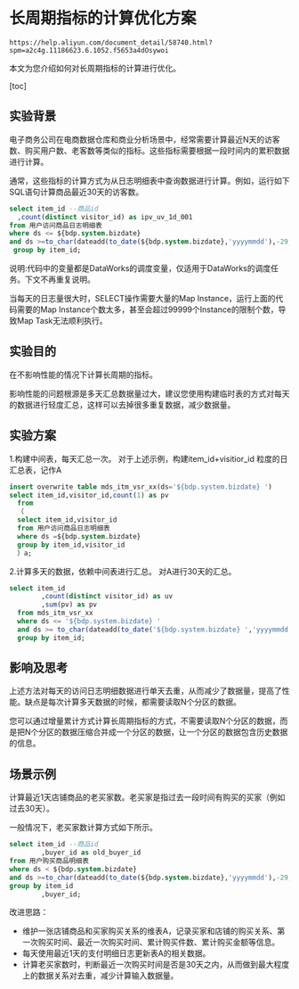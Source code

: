 # 长周期指标的计算优化方案
`https://help.aliyun.com/document_detail/58740.html?spm=a2c4g.11186623.6.1052.f5653a4dOsywoi`

本文为您介绍如何对长周期指标的计算进行优化。

[toc]

## 实验背景
电子商务公司在电商数据仓库和商业分析场景中，经常需要计算最近N天的访客数、购买用户数、老客数等类似的指标。这些指标需要根据一段时间内的累积数据进行计算。

通常，这些指标的计算方式为从日志明细表中查询数据进行计算。例如，运行如下SQL语句计算商品最近30天的访客数。
```sql
select item_id --商品id 
  ,count(distinct visitor_id) as ipv_uv_1d_001 
from 用户访问商品日志明细表 
where ds <= ${bdp.system.bizdate} 
and ds >=to_char(dateadd(to_date(${bdp.system.bizdate},'yyyymmdd'),-29,'dd'),'yyyymmdd') 
 group by item_id;
```

说明:代码中的变量都是DataWorks的调度变量，仅适用于DataWorks的调度任务。下文不再重复说明。

当每天的日志量很大时，SELECT操作需要大量的Map Instance，运行上面的代码需要的Map Instance个数太多，甚至会超过99999个Instance的限制个数，导致Map Task无法顺利执行。

## 实验目的
在不影响性能的情况下计算长周期的指标。

影响性能的问题根源是多天汇总数据量过大，建议您使用构建临时表的方式对每天的数据进行轻度汇总，这样可以去掉很多重复数据，减少数据量。

## 实验方案
1.构建中间表，每天汇总一次。
对于上述示例，构建item_id+visitior_id 粒度的日汇总表，记作A
```sql
insert overwrite table mds_itm_vsr_xx(ds='${bdp.system.bizdate} ')
select item_id,visitor_id,count(1) as pv
  from
  （
  select item_id,visitor_id
  from 用户访问商品日志明细表 
  where ds =${bdp.system.bizdate} 
  group by item_id,visitor_id
  ）a;
```

2.计算多天的数据，依赖中间表进行汇总。
对A进行30天的汇总。
```sql
select item_id
        ,count(distinct visitor_id) as uv
        ,sum(pv) as pv
  from mds_itm_vsr_xx
  where ds <= '${bdp.system.bizdate} '
  and ds >= to_char(dateadd(to_date('${bdp.system.bizdate} ','yyyymmdd'),-29,'dd'),'yyyymmdd')
  group by item_id;
```

## 影响及思考
上述方法对每天的访问日志明细数据进行单天去重，从而减少了数据量，提高了性能。缺点是每次计算多天数据的时候，都需要读取N个分区的数据。

您可以通过增量累计方式计算长周期指标的方式，不需要读取N个分区的数据，而是把N个分区的数据压缩合并成一个分区的数据，让一个分区的数据包含历史数据的信息。

## 场景示例
计算最近1天店铺商品的老买家数。老买家是指过去一段时间有购买的买家（例如过去30天）。

一般情况下，老买家数计算方式如下所示。
```sql
select item_id --商品id 
        ,buyer_id as old_buyer_id
from 用户购买商品明细表 
where ds < ${bdp.system.bizdate} 
and ds >=to_char(dateadd(to_date(${bdp.system.bizdate},'yyyymmdd'),-29,'dd'),'yyyymmdd') 
group by item_id
        ,buyer_id;
```

改进思路：

* 维护一张店铺商品和买家购买关系的维表A，记录买家和店铺的购买关系、第一次购买时间、最近一次购买时间、累计购买件数、累计购买金额等信息。    
* 每天使用最近1天的支付明细日志更新表A的相关数据。    
* 计算老买家数时，判断最近一次购买时间是否是30天之内，从而做到最大程度上的数据关系对去重，减少计算输入数据量。   



```sql

```
